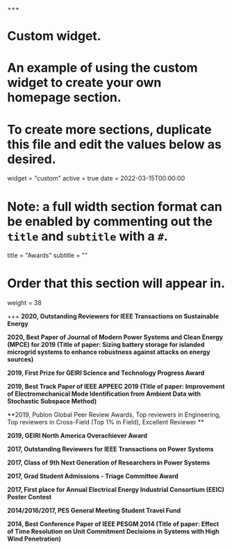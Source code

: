 +++
# Custom widget.
# An example of using the custom widget to create your own homepage section.
# To create more sections, duplicate this file and edit the values below as desired.
widget = "custom"
active = true
date = 2022-03-15T00:00:00

# Note: a full width section format can be enabled by commenting out the `title` and `subtitle` with a `#`.
title = "Awards"
subtitle = ""

# Order that this section will appear in.
weight = 38

+++ 
**2020, Outstanding Reviewers for IEEE Transactions on Sustainable Energy**

**2020, Best Paper of Journal of Modern Power Systems and Clean Energy (MPCE) for 2019 (Title of paper: Sizing battery storage for islanded microgrid systems to enhance robustness against attacks on energy sources)**

**2019, First Prize for GEIRI Science and Technology Progress Award**

**2019, Best Track Paper of IEEE APPEEC 2019 (Title of paper: Improvement of Electromechanical Mode Identification from Ambient Data with Stochastic Subspace Method)**

**2019, Publon Global Peer Review Awards, Top reviewers in Engineering, Top reviewers in Cross-Field (Top 1\% in Field), Excellent Reviewer **

**2019, GEIRI North America Overachiever Award**

**2017, Outstanding Reviewers for IEEE Transactions on Power Systems**

**2017, Class of 9th Next Generation of Researchers in Power Systems**

**2017, Grad Student Admissions - Triage Committee Award**

**2017, First place for Annual Electrical Energy Industrial Consortium (EEIC) Poster Contest**

**2014/2016/2017, PES General Meeting Student Travel Fund**

**2014, Best Conference Paper of IEEE PESGM 2014 (Title of paper: Effect of Time Resolution on Unit Commitment Decisions in Systems with High Wind Penetration)**
